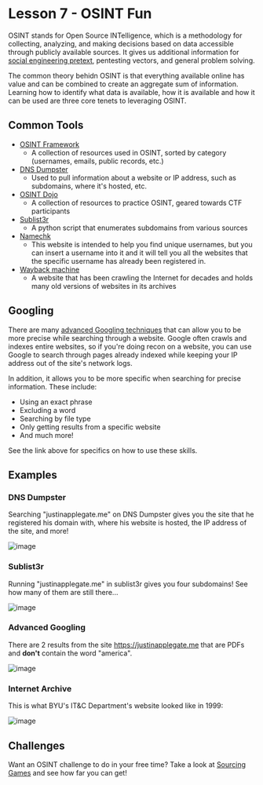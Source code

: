 # Lesson 7 - OSINT Fun
OSINT stands for Open Source INTelligence, which is a methodology for collecting, analyzing, and making decisions based on data accessible through publicly available sources. It gives us additional information for [social engineering pretext](https://www.csoonline.com/article/3546299/what-is-pretexting-definition-examples-and-prevention.html), pentesting vectors, and general problem solving.

The common theory behidn OSINT is that everything available online has value and can be combined to create an aggregate sum of information. Learning how to identify what data is available, how it is available and how it can be used are three core tenets to leveraging OSINT. 

## Common Tools
* [OSINT Framework](https://osintframework.com/)
  * A collection of resources used in OSINT, sorted by category (usernames, emails, public records, etc.)
* [DNS Dumpster](https://dnsdumpster.com/)
  * Used to pull information about a website or IP address, such as subdomains, where it's hosted, etc.
* [OSINT Dojo](https://www.osintdojo.com/resources/)
  * A collection of resources to practice OSINT, geared towards CTF participants
* [Sublist3r](https://github.com/aboul3la/Sublist3r)
  * A python script that enumerates subdomains from various sources
* [Namechk](https://namechk.com/)
  * This website is intended to help you find unique usernames, but you can insert a username into it and it will tell you all the websites that the specific username has already been registered in. 
* [Wayback machine](https://archive.org/web/)
  * A website that has been crawling the Internet for decades and holds many old versions of websites in its archives

## Googling
There are many [advanced Googling techniques](https://www.coforge.com/blog/advanced-google-search-tips) that can allow you to be more precise while searching through a website. Google often crawls and indexes entire websites, so if you're doing recon on a website, you can use Google to search through pages already indexed while keeping your IP address out of the site's network logs. 

In addition, it allows you to be more specific when searching for precise information. These include:

* Using an exact phrase
* Excluding a word
* Searching by file type
* Only getting results from a specific website
* And much more!

See the link above for specifics on how to use these skills. 

## Examples
### DNS Dumpster
Searching "justinapplegate.me" on DNS Dumpster gives you the site that he registered his domain with, where his website is hosted, the IP address of the site, and more!

![image](https://user-images.githubusercontent.com/70449145/119071481-210b5580-b9a7-11eb-94ae-9569fb262ffe.png)

### Sublist3r
Running "justinapplegate.me" in sublist3r gives you four subdomains! See how many of them are still there...

![image](https://user-images.githubusercontent.com/70449145/119071701-88290a00-b9a7-11eb-8f70-55cfe13349be.png)

### Advanced Googling
There are 2 results from the site https://justinapplegate.me that are PDFs and **don't** contain the word "america".

![image](https://user-images.githubusercontent.com/70449145/119071813-b9a1d580-b9a7-11eb-8dbe-8b46599f38db.png)

### Internet Archive
This is what BYU's IT&C Department's website looked like in 1999:

![image](https://user-images.githubusercontent.com/70449145/119072018-05ed1580-b9a8-11eb-9aa6-4d68dd85bfad.png)

## Challenges
Want an OSINT challenge to do in your free time? Take a look at [Sourcing Games](https://sourcing.games/) and see how far you can get! 

